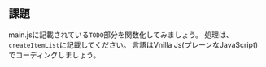 ## 課題
main.jsに記載されている`TODO`部分を関数化してみましょう。
処理は、`createItemList`に記載してください。
言語はVnilla Js(プレーンなJavaScript)でコーディングしましょう。